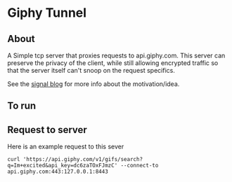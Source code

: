 Giphy Tunnel
============

## About 

A Simple tcp server that proxies requests to api.giphy.com.  This server can
preserve the privacy of the client, while still allowing encrypted traffic so
that the server itself can't snoop on the request specifics. 

See the [signal blog](https://signal.org/blog/giphy-experiment/) for more info
about the motivation/idea.

## To run



## Request to server

Here is an example request to this sever

```
curl 'https://api.giphy.com/v1/gifs/search?q=Im+excited&api_key=dc6zaTOxFJmzC' --connect-to api.giphy.com:443:127.0.0.1:8443
```

